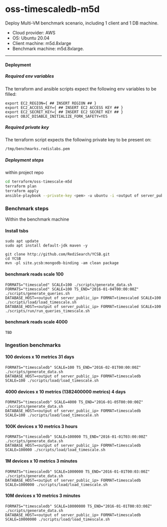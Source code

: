 # oss-timescaledb-m5d

Deploy Multi-VM benchmark scenario, including 1 client and 1 DB machine.
- Cloud provider: AWS
- OS: Ubuntu 20.04
- Client machine: m5d.8xlarge
- Benchmark machine: m5d.8xlarge. 

-------

#### Deployment

##### Required env variables

The terraform and ansible scripts expect the following env variables to be filled:
```
export EC2_REGION={ ## INSERT REGION ## }
export EC2_ACCESS_KEY={ ## INSERT EC2 ACCESS KEY ## }
export EC2_SECRET_KEY={ ## INSERT EC2 SECRET KEY ## }
export OBJC_DISABLE_INITIALIZE_FORK_SAFETY=YES
```

##### Required private key

The terraform script expects the following private key to be present on:
```
/tmp/benchmarks.redislabs.pem
```

##### Deployment steps
within project repo

```bash
cd terraform/oss-timescale-m5d
terraform plan
terraform apply
ansible-playbook --private-key <pem> -u ubuntu -i <output of server_public_ip>, ../deps/automata/ansible/mongodb.yml -K
```

### Benchmark steps

Within the benchmark machine

#### Install tsbs
```
sudo apt update
sudo apt install default-jdk maven -y

git clone http://github.com/RediSearch/YCSB.git
cd YCSB
mvn -pl site.ycsb:mongodb-binding -am clean package

```

#### benchmark reads scale 100
```
FORMATS="timescaled" SCALE=100 ./scripts/generate_data.sh
FORMATS="timescaled" SCALE=100 TS_END="2016-01-04T00:00:00Z" ./scripts/generate_queries.sh
DATABASE_HOST=<output of server_public_ip> FORMAT=timescaled SCALE=100 ./scripts/load/load_timescale.sh
DATABASE_HOST=<output of server_public_ip> FORMAT=timescaled SCALE=100 ./scripts/run/run_queries_timescale.sh
```

#### benchmark reads scale 4000
```
TBD
```

### Ingestion benchmarks

#### 100 devices x 10 metrics	31 days
```
FORMATS="timescaledb" SCALE=100 TS_END="2016-02-01T00:00:00Z" ./scripts/generate_data.sh
DATABASE_HOST=<output of server_public_ip> FORMAT=timescaledb SCALE=100 ./scripts/load/load_timescale.sh
```

#### 4000 devices x 10 metrics (1382400000 metrics)	4 days
```
FORMATS="timescaledb" SCALE=4000 TS_END="2016-01-05T00:00:00Z" ./scripts/generate_data.sh
DATABASE_HOST=<output of server_public_ip> FORMAT=timescaledb SCALE=100 ./scripts/load/load_timescale.sh
```


#### 100K devices  x 10 metrics	3 hours
```
FORMATS="timescaledb" SCALE=100000 TS_END="2016-01-01T03:00:00Z" ./scripts/generate_data.sh
DATABASE_HOST=<output of server_public_ip> FORMAT=timescaledb SCALE=100000 ./scripts/load/load_timescale.sh
```

#### 1M devices  x 10 metrics	3 minutes
```
FORMATS="timescaledb" SCALE=1000000 TS_END="2016-01-01T00:03:00Z" ./scripts/generate_data.sh
DATABASE_HOST=<output of server_public_ip> FORMAT=timescaledb SCALE=1000000 ./scripts/load/load_timescale.sh
```

#### 10M devices  x 10 metrics	3 minutes
```
FORMATS="timescaledb" SCALE=10000000 TS_END="2016-01-01T00:03:00Z" ./scripts/generate_data.sh
DATABASE_HOST=<output of server_public_ip> FORMAT=timescaledb SCALE=10000000 ./scripts/load/load_timescale.sh
```
